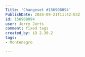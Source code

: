 ```yaml
---
Title: 'Changeset #156908094'
PublishDate: 2024-09-21T11:42:03Z
id: 156908094
user: Jerry Jorts
comment: fixed tags
created_by: iD 2.30.2
tags:
- Montenegro

---
```

